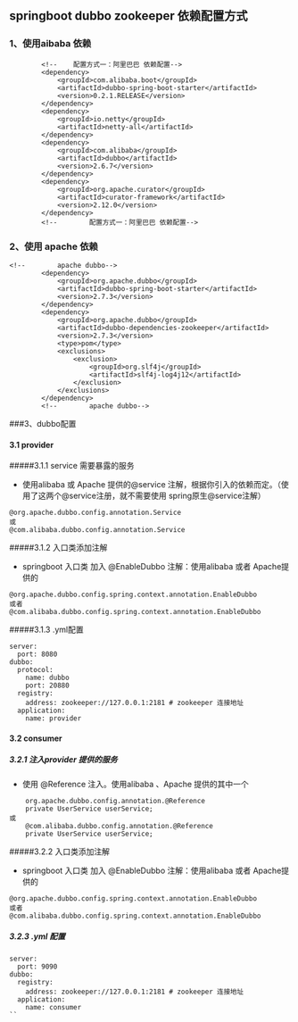 ## springboot dubbo zookeeper 依赖配置方式

### 1、使用aibaba 依赖
```text
        <!--    配置方式一：阿里巴巴 依赖配置-->
        <dependency>
            <groupId>com.alibaba.boot</groupId>
            <artifactId>dubbo-spring-boot-starter</artifactId>
            <version>0.2.1.RELEASE</version>
        </dependency>
        <dependency>
            <groupId>io.netty</groupId>
            <artifactId>netty-all</artifactId>
        </dependency>
        <dependency>
            <groupId>com.alibaba</groupId>
            <artifactId>dubbo</artifactId>
            <version>2.6.7</version>
        </dependency>
        <dependency>
            <groupId>org.apache.curator</groupId>
            <artifactId>curator-framework</artifactId>
            <version>2.12.0</version>
        </dependency>
        <!--        配置方式一：阿里巴巴 依赖配置-->
``` 

### 2、使用 apache 依赖

```text
<!--        apache dubbo-->
        <dependency>
            <groupId>org.apache.dubbo</groupId>
            <artifactId>dubbo-spring-boot-starter</artifactId>
            <version>2.7.3</version>
        </dependency>
        <dependency>
            <groupId>org.apache.dubbo</groupId>
            <artifactId>dubbo-dependencies-zookeeper</artifactId>
            <version>2.7.3</version>
            <type>pom</type>
            <exclusions>
                <exclusion>
                    <groupId>org.slf4j</groupId>
                    <artifactId>slf4j-log4j12</artifactId>
                </exclusion>
            </exclusions>
        </dependency>
        <!--        apache dubbo-->
```


###3、dubbo配置
#### 3.1 provider

#####3.1.1 service 需要暴露的服务
- 使用alibaba 或 Apache 提供的@service 注解，根据你引入的依赖而定。（使用了这两个@service注册，就不需要使用 spring原生@service注解）

```$xslt
@org.apache.dubbo.config.annotation.Service
或
@com.alibaba.dubbo.config.annotation.Service
```
#####3.1.2 入口类添加注解
- springboot 入口类 加入 @EnableDubbo 注解：使用alibaba 或者 Apache提供的
```$xslt
@org.apache.dubbo.config.spring.context.annotation.EnableDubbo
或者
@com.alibaba.dubbo.config.spring.context.annotation.EnableDubbo
```

#####3.1.3 .yml配置
```$xslt
server:
  port: 8080
dubbo:
  protocol:
    name: dubbo
    port: 20880
  registry:
    address: zookeeper://127.0.0.1:2181 # zookeeper 连接地址
  application:
    name: provider
```

#### 3.2 consumer
##### 3.2.1 注入provider 提供的服务
- 使用 @Reference 注入。使用alibaba 、Apache 提供的其中一个
```$xslt
    org.apache.dubbo.config.annotation.@Reference
    private UserService userService;
或
    @com.alibaba.dubbo.config.annotation.@Reference
    private UserService userService;
```

#####3.2.2 入口类添加注解
- springboot 入口类 加入 @EnableDubbo 注解：使用alibaba 或者 Apache提供的
```$xslt
@org.apache.dubbo.config.spring.context.annotation.EnableDubbo
或者
@com.alibaba.dubbo.config.spring.context.annotation.EnableDubbo
```

##### 3.2.3 .yml 配置
```$xslt
server:
  port: 9090
dubbo:
  registry:
    address: zookeeper://127.0.0.1:2181 # zookeeper 连接地址
  application:
    name: consumer
``